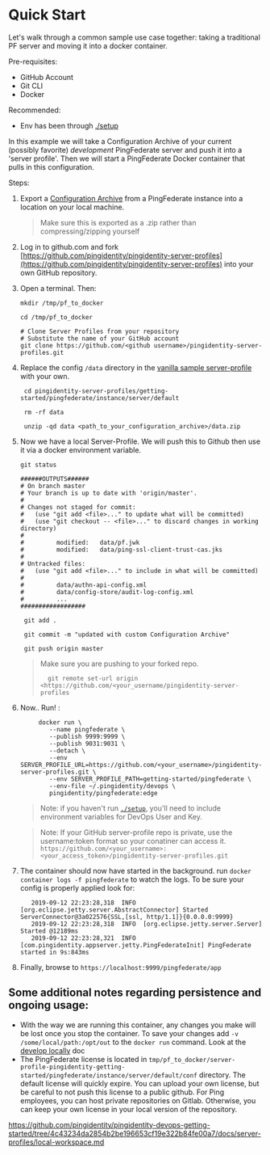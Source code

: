 # Quick Start

Let's walk through a common sample use case together: taking a traditional PF server and moving it into a docker container.

Pre-requisites:

* GitHub Account
* Git CLI
* Docker

Recommended: 
* Env has been through [./setup](https://pingidentity-devops.gitbook.io/devops/examples/quickstart#setup-you-environment-for-ping-identity-devops-projects)

In this example we will take a Configuration Archive of your current \(possibly favorite\) _development_ PingFederate server and push it into a 'server profile'. Then we will start a PingFederate Docker container that pulls in this configuration.

Steps:

1. Export a [Configuration Archive](https://support.pingidentity.com/s/document-item?bundleId=pingfederate-84&topicId=adminGuide%2Fpf_c_configurationArchive.html) from a PingFederate instance into a location on your local machine.

   > Make sure this is exported as a .zip rather than compressing/zipping yourself

2. Log in to github.com and fork [https://github.com/pingidentity/pingidentity-server-profiles](https://github.com/pingidentity/pingidentity-server-profiles) into your own GitHub repository.
3. Open a terminal. Then:

   ```shell
   mkdir /tmp/pf_to_docker

   cd /tmp/pf_to_docker

   # Clone Server Profiles from your repository
   # Substitute the name of your GitHub account
   git clone https://github.com/<github username>/pingidentity-server-profiles.git
   ```

4. Replace the config `/data` directory in the [vanilla sample server-profile](https://github.com/pingidentity/pingidentity-server-profiles/tree/master/getting-started) with your own. 

   ```text
    cd pingidentity-server-profiles/getting-started/pingfederate/instance/server/default

    rm -rf data

    unzip -qd data <path_to_your_configuration_archive>/data.zip
   ```

5. Now we have a local Server-Profile. We will push this to Github then use it via a docker environment variable. 

   ```text
   git status

   ######OUTPUTS######
   # On branch master
   # Your branch is up to date with 'origin/master'.
   # 
   # Changes not staged for commit:
   #   (use "git add <file>..." to update what will be committed)
   #   (use "git checkout -- <file>..." to discard changes in working directory)
   # 
   #         modified:   data/pf.jwk
   #         modified:   data/ping-ssl-client-trust-cas.jks
   # 
   # Untracked files:
   #   (use "git add <file>..." to include in what will be committed)
   # 
   #         data/authn-api-config.xml
   #         data/config-store/audit-log-config.xml
   #         ...
   ##################
   ```

   ```text
    git add .

    git commit -m "updated with custom Configuration Archive"

    git push origin master
   ```
    > Make sure you are pushing to your forked repo.
    >```
    >   git remote set-url origin <https://github.com/<your_username/pingidentity-server-profiles
    >```

6. Now.. Run! :

   ```text
        docker run \
           --name pingfederate \
           --publish 9999:9999 \
           --publish 9031:9031 \
           --detach \
           --env SERVER_PROFILE_URL=https://github.com/<your_username>/pingidentity-server-profiles.git \
           --env SERVER_PROFILE_PATH=getting-started/pingfederate \
           --env-file ~/.pingidentity/devops \
           pingidentity/pingfederate:edge
   ```
   > Note: if you haven't run [`./setup`](https://pingidentity-devops.gitbook.io/devops/examples/quickstart#setup-you-environment-for-ping-identity-devops-projects), you'll need to include environment variables for DevOps User and Key.

   > Note: If your GitHub server-profile repo is private, use the username:token format so your conatiner can access it.
   > `https://github.com/<your_username>:<your_access_token>/pingidentity-server-profiles.git`
   >

7. The container should now have started in the background. run `docker container logs -f pingfederate` to watch the logs. To be sure your config is properly applied look for:

   ```text
      2019-09-12 22:23:28,318  INFO  [org.eclipse.jetty.server.AbstractConnector] Started ServerConnector@3a022576{SSL,[ssl, http/1.1]}{0.0.0.0:9999}
      2019-09-12 22:23:28,318  INFO  [org.eclipse.jetty.server.Server] Started @12189ms
      2019-09-12 22:23:28,321  INFO  [com.pingidentity.appserver.jetty.PingFederateInit] PingFederate started in 9s:843ms
   ```

8. Finally, browse to `https://localhost:9999/pingfederate/app`

## Some additional notes regarding persistence and ongoing usage:

* With the way we are running this container, any changes you make will be lost once you stop the container. To save your changes add `-v /some/local/path:/opt/out` to the `docker run` command. Look at the [develop locally](./LOCAL-WORKSPACE.md) doc
* The PingFederate license is located in `tmp/pf_to_docker/server-profile-pingidentity-getting-started/pingfederate/instance/server/default/conf` directory. The default license will quickly expire. You can upload your own license, but be careful to not push this license to a public github. For Ping employees, you can host private repositories on Gitlab. Otherwise, you can keep your own license in your local version of the repository.

https://github.com/pingidentity/pingidentity-devops-getting-started/tree/4c43234da2854b2be196653cf19e322b84fe00a7/docs/server-profiles/local-workspace.md
